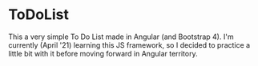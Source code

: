 # ToDoList

This a very simple To Do List made in Angular (and Bootstrap 4). 
I'm currently (April '21) learning this JS framework, so I decided to practice a little bit with it before moving forward in Angular territory.
